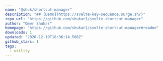 ```yaml
---
name: "@shuk/shortcut-manager"
description: "## [Demo](https://svelte-key-sequence.surge.sh/)"
repo_url: "https://github.com/shukar1/svelte-shortcut-manager"
author: "Omer Shukar"
homepage: "https://github.com/shukar1/svelte-shortcut-manager#readme"
downloads: 1
updated: "2020-12-19T18:36:14.508Z"
github_stars: 1
tags: 
  - utility
---
```

